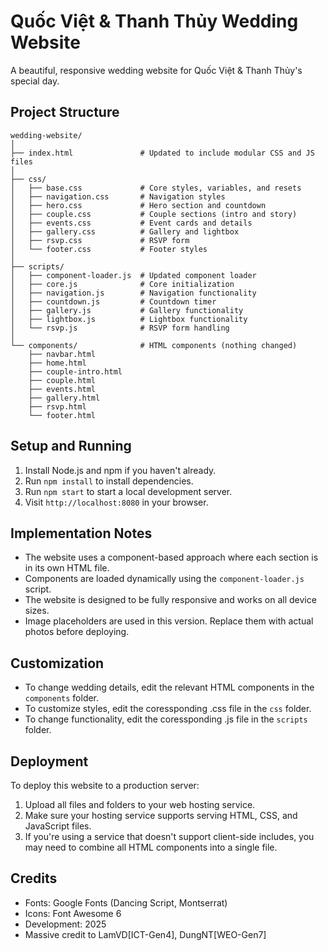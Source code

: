 # Quốc Việt & Thanh Thủy Wedding Website

A beautiful, responsive wedding website for Quốc Việt & Thanh Thủy's special day.

## Project Structure

```
wedding-website/
│
├── index.html               # Updated to include modular CSS and JS files
│
├── css/
│   ├── base.css             # Core styles, variables, and resets
│   ├── navigation.css       # Navigation styles
│   ├── hero.css             # Hero section and countdown
│   ├── couple.css           # Couple sections (intro and story)
│   ├── events.css           # Event cards and details
│   ├── gallery.css          # Gallery and lightbox
│   ├── rsvp.css             # RSVP form
│   └── footer.css           # Footer styles
│
├── scripts/
│   ├── component-loader.js  # Updated component loader
│   ├── core.js              # Core initialization
│   ├── navigation.js        # Navigation functionality
│   ├── countdown.js         # Countdown timer
│   ├── gallery.js           # Gallery functionality
│   ├── lightbox.js          # Lightbox functionality
│   └── rsvp.js              # RSVP form handling
│
└── components/              # HTML components (nothing changed)
    ├── navbar.html
    ├── home.html
    ├── couple-intro.html
    ├── couple.html
    ├── events.html
    ├── gallery.html
    ├── rsvp.html
    └── footer.html
```

## Setup and Running

1. Install Node.js and npm if you haven't already.
2. Run `npm install` to install dependencies.
3. Run `npm start` to start a local development server.
4. Visit `http://localhost:8080` in your browser.

## Implementation Notes

- The website uses a component-based approach where each section is in its own HTML file.
- Components are loaded dynamically using the `component-loader.js` script.
- The website is designed to be fully responsive and works on all device sizes.
- Image placeholders are used in this version. Replace them with actual photos before deploying.

## Customization

- To change wedding details, edit the relevant HTML components in the `components` folder.
- To customize styles, edit the coressponding .css file in the `css` folder.
- To change functionality, edit the coressponding .js file in the `scripts` folder.

## Deployment

To deploy this website to a production server:

1. Upload all files and folders to your web hosting service.
2. Make sure your hosting service supports serving HTML, CSS, and JavaScript files.
3. If you're using a service that doesn't support client-side includes, you may need to combine all HTML components into a single file.

## Credits

- Fonts: Google Fonts (Dancing Script, Montserrat)
- Icons: Font Awesome 6
- Development: 2025
- Massive credit to LamVD[ICT-Gen4], DungNT[WEO-Gen7] 
